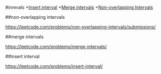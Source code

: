 #inrevals
+[Insert interval](#insert-interval)
+[Merge intervals](#merge-intervals)
+[Non-overlapping Intervals](#non-overlapping-intervals)

##non-overlapping intervals

https://leetcode.com/problems/non-overlapping-intervals/submissions/

##merge intervals

https://leetcode.com/problems/merge-intervals/

##insert interval

https://leetcode.com/problems/insert-interval/
